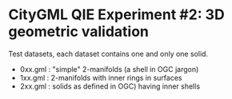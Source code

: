 CityGML QIE Experiment #2: 3D geometric validation
==================================================

Test datasets, each dataset contains one and only one solid.

  * 0xx.gml : "simple" 2-manifolds (a shell in OGC jargon)
  * 1xx.gml : 2-manifolds with inner rings in surfaces
  * 2xx.gml : solids as defined in OGC) having inner shells 

